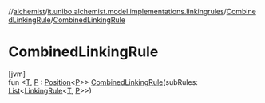 //[alchemist](../../../index.md)/[it.unibo.alchemist.model.implementations.linkingrules](../index.md)/[CombinedLinkingRule](index.md)/[CombinedLinkingRule](-combined-linking-rule.md)

# CombinedLinkingRule

[jvm]\
fun <[T](index.md), [P](index.md) : [Position](../../it.unibo.alchemist.model.interfaces/-position/index.md)<[P](index.md)>> [CombinedLinkingRule](-combined-linking-rule.md)(subRules: [List](https://kotlinlang.org/api/latest/jvm/stdlib/kotlin.collections/-list/index.html)<[LinkingRule](../../it.unibo.alchemist.model.interfaces/-linking-rule/index.md)<[T](index.md), [P](index.md)>>)
